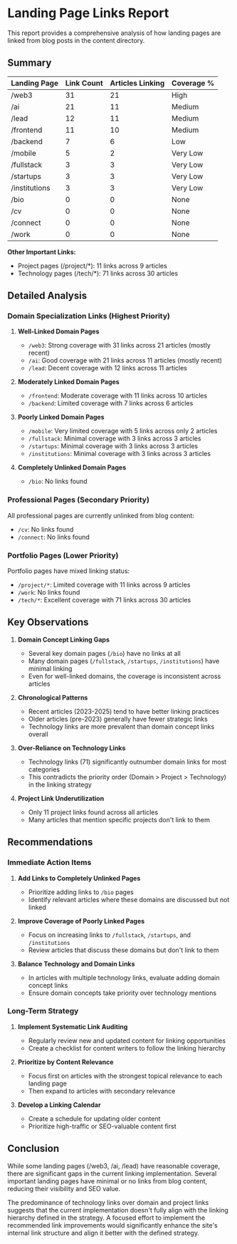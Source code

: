 # Landing Page Links Report

This report provides a comprehensive analysis of how landing pages are linked from blog posts in the content directory.

## Summary

| Landing Page         | Link Count | Articles Linking | Coverage % |
|----------------------|------------|-----------------|------------|
| /web3                | 31         | 21              | High       |
| /ai                  | 21         | 11              | Medium     |
| /lead                | 12         | 11              | Medium     |
| /frontend            | 11         | 10              | Medium     |
| /backend             | 7          | 6               | Low        |
| /mobile              | 5          | 2               | Very Low   |
| /fullstack           | 3          | 3               | Very Low   |
| /startups            | 3          | 3               | Very Low   |
| /institutions        | 3          | 3               | Very Low   |
| /bio                 | 0          | 0               | None       |
| /cv                  | 0          | 0               | None       |
| /connect             | 0          | 0               | None       |
| /work                | 0          | 0               | None       |

**Other Important Links:**
- Project pages (/project/*): 11 links across 9 articles
- Technology pages (/tech/*): 71 links across 30 articles

## Detailed Analysis

### Domain Specialization Links (Highest Priority)

1. **Well-Linked Domain Pages**
   - `/web3`: Strong coverage with 31 links across 21 articles (mostly recent)
   - `/ai`: Good coverage with 21 links across 11 articles (mostly recent)
   - `/lead`: Decent coverage with 12 links across 11 articles

2. **Moderately Linked Domain Pages**
   - `/frontend`: Moderate coverage with 11 links across 10 articles
   - `/backend`: Limited coverage with 7 links across 6 articles

3. **Poorly Linked Domain Pages**
   - `/mobile`: Very limited coverage with 5 links across only 2 articles
   - `/fullstack`: Minimal coverage with 3 links across 3 articles
   - `/startups`: Minimal coverage with 3 links across 3 articles
   - `/institutions`: Minimal coverage with 3 links across 3 articles

4. **Completely Unlinked Domain Pages**
   - `/bio`: No links found

### Professional Pages (Secondary Priority)

All professional pages are currently unlinked from blog content:
- `/cv`: No links found
- `/connect`: No links found

### Portfolio Pages (Lower Priority)

Portfolio pages have mixed linking status:
- `/project/*`: Limited coverage with 11 links across 9 articles
- `/work`: No links found
- `/tech/*`: Excellent coverage with 71 links across 30 articles

## Key Observations

1. **Domain Concept Linking Gaps**
   - Several key domain pages (`/bio`) have no links at all
   - Many domain pages (`/fullstack`, `/startups`, `/institutions`) have minimal linking
   - Even for well-linked domains, the coverage is inconsistent across articles

2. **Chronological Patterns**
   - Recent articles (2023-2025) tend to have better linking practices
   - Older articles (pre-2023) generally have fewer strategic links
   - Technology links are more prevalent than domain concept links overall

3. **Over-Reliance on Technology Links**
   - Technology links (71) significantly outnumber domain links for most categories
   - This contradicts the priority order (Domain > Project > Technology) in the linking strategy

4. **Project Link Underutilization**
   - Only 11 project links found across all articles
   - Many articles that mention specific projects don't link to them

## Recommendations

### Immediate Action Items

1. **Add Links to Completely Unlinked Pages**
   - Prioritize adding links to `/bio` pages
   - Identify relevant articles where these domains are discussed but not linked

2. **Improve Coverage of Poorly Linked Pages**
   - Focus on increasing links to `/fullstack`, `/startups`, and `/institutions`
   - Review articles that discuss these domains but don't link to them

3. **Balance Technology and Domain Links**
   - In articles with multiple technology links, evaluate adding domain concept links
   - Ensure domain concepts take priority over technology mentions

### Long-Term Strategy

1. **Implement Systematic Link Auditing**
   - Regularly review new and updated content for linking opportunities
   - Create a checklist for content writers to follow the linking hierarchy

2. **Prioritize by Content Relevance**
   - Focus first on articles with the strongest topical relevance to each landing page
   - Then expand to articles with secondary relevance

3. **Develop a Linking Calendar**
   - Create a schedule for updating older content
   - Prioritize high-traffic or SEO-valuable content first

## Conclusion

While some landing pages (/web3, /ai, /lead) have reasonable coverage, there are significant gaps in the current linking implementation. Several important landing pages have minimal or no links from blog content, reducing their visibility and SEO value. 

The predominance of technology links over domain and project links suggests that the current implementation doesn't fully align with the linking hierarchy defined in the strategy. A focused effort to implement the recommended link improvements would significantly enhance the site's internal link structure and align it better with the defined strategy.
